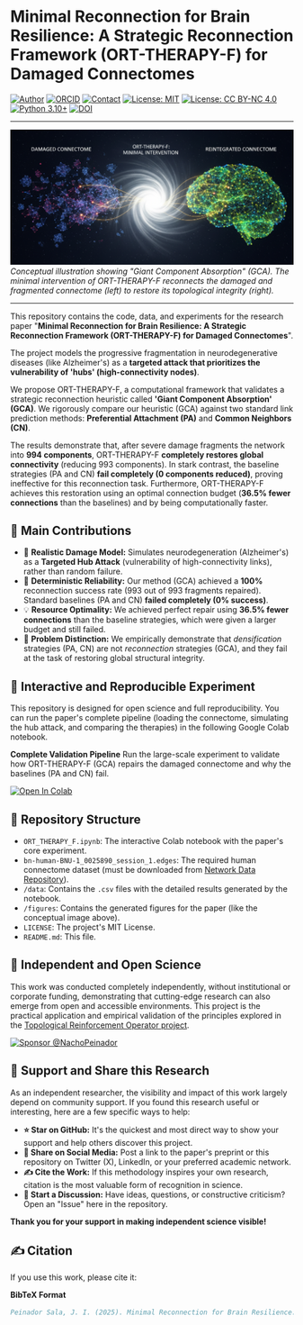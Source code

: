 # Minimal Reconnection for Brain Resilience: A Strategic Reconnection Framework (ORT-THERAPY-F) for Damaged Connectomes

[![Author](https://img.shields.io/badge/Author-Jos%C3%A9%20Ignacio%20Peinador%20Sala-lightgrey.svg)](https://orcid.org/0009-0008-1822-3452)
[![ORCID](https://img.shields.io/badge/ORCID-0009--0008--1822--3452-A6CE39.svg?logo=orcid&logoColor=white)](https://orcid.org/0009-0008-1822-3452)
[![Contact](https://img.shields.io/badge/Contact-joseignacio.peinador@gmail.com-007BFF.svg)](mailto:joseignacio.peinador@gmail.com)
[![License: MIT](https://img.shields.io/badge/License-MIT-blue.svg)](https://opensource.org/licenses/MIT)
[![License: CC BY-NC 4.0](https://img.shields.io/badge/License-CC%20BY--NC%204.0-lightgrey.svg)](https://creativecommons.org/licenses/by-nc/4.0/)
[![Python 3.10+](https://img.shields.io/badge/python-3.10+-blue.svg)](https://www.python.org/downloads/)
[![DOI](https://zenodo.org/badge/DOI/10.5281/zenodo.17426902.svg)](https://doi.org/10.5281/zenodo.17426902)

---

![Conceptual illustration of ORT-THERAPY-F](figures/Entry_Image.png)
*Conceptual illustration showing "Giant Component Absorption" (GCA). The minimal intervention of ORT-THERAPY-F reconnects the damaged and fragmented connectome (left) to restore its topological integrity (right).*

---

This repository contains the code, data, and experiments for the research paper "**Minimal Reconnection for Brain Resilience: A Strategic Reconnection Framework (ORT-THERAPY-F) for Damaged Connectomes**".

The project models the progressive fragmentation in neurodegenerative diseases (like Alzheimer's) as a **targeted attack that prioritizes the vulnerability of 'hubs' (high-connectivity nodes)**.

We propose ORT-THERAPY-F, a computational framework that validates a strategic reconnection heuristic called **'Giant Component Absorption' (GCA)**. We rigorously compare our heuristic (GCA) against two standard link prediction methods: **Preferential Attachment (PA)** and **Common Neighbors (CN)**.

The results demonstrate that, after severe damage fragments the network into **994 components**, ORT-THERAPY-F **completely restores global connectivity** (reducing 993 components). In stark contrast, the baseline strategies (PA and CN) **fail completely (0 components reduced)**, proving ineffective for this reconnection task. Furthermore, ORT-THERAPY-F achieves this restoration using an optimal connection budget (**36.5% fewer connections** than the baselines) and by being computationally faster.

## 🎯 Main Contributions
* 🧠 **Realistic Damage Model:** Simulates neurodegeneration (Alzheimer's) as a **Targeted Hub Attack** (vulnerability of high-connectivity links), rather than random failure.
* 💯 **Deterministic Reliability:** Our method (GCA) achieved a **100%** reconnection success rate (993 out of 993 fragments repaired). Standard baselines (PA and CN) **failed completely (0% success)**.
* 💡 **Resource Optimality:** We achieved perfect repair using **36.5% fewer connections** than the baseline strategies, which were given a larger budget and still failed.
* 🔬 **Problem Distinction:** We empirically demonstrate that *densification* strategies (PA, CN) are not *reconnection* strategies (GCA), and they fail at the task of restoring global structural integrity.

## 🔬 Interactive and Reproducible Experiment
This repository is designed for open science and full reproducibility. You can run the paper's complete pipeline (loading the connectome, simulating the hub attack, and comparing the therapies) in the following Google Colab notebook.

**Complete Validation Pipeline**
Run the large-scale experiment to validate how ORT-THERAPY-F (GCA) repairs the damaged connectome and why the baselines (PA and CN) fail.

[![Open In Colab](https://colab.research.google.com/assets/colab-badge.svg)](https://colab.research.google.com/drive/1dI0tUlcEi-J2Y8QekgNhINdq9smNhXz_) 

## 📂 Repository Structure
* `ORT_THERAPY_F.ipynb`: The interactive Colab notebook with the paper's core experiment.
* `bn-human-BNU-1_0025890_session_1.edges`: The required human connectome dataset (must be downloaded from [Network Data Repository](https://networkrepository.com/bn-human-BNU-1-0025890-session-1.php)).
* `/data`: Contains the `.csv` files with the detailed results generated by the notebook.
* `/figures`: Contains the generated figures for the paper (like the conceptual image above).
* `LICENSE`: The project's MIT License.
* `README.md`: This file.

## 🔬 Independent and Open Science
This work was conducted completely independently, without institutional or corporate funding, demonstrating that cutting-edge research can also emerge from open and accessible environments. This project is the practical application and empirical validation of the principles explored in the [Topological Reinforcement Operator project](https://github.com/NachoPeinador/Topological-Reinforcement-Operator).

[![Sponsor @NachoPeinador](https://img.shields.io/badge/Sponsor-%E2%9D%A4-%23db61a2.svg)](https://github.com/sponsors/NachoPeinador)

## 🚀 Support and Share this Research
As an independent researcher, the visibility and impact of this work largely depend on community support. If you found this research useful or interesting, here are a few specific ways to help:

* **⭐️ Star on GitHub:** It's the quickest and most direct way to show your support and help others discover this project.
* **🔄 Share on Social Media:** Post a link to the paper's preprint or this repository on Twitter (X), LinkedIn, or your preferred academic network.
* **✍️ Cite the Work:** If this methodology inspires your own research, citation is the most valuable form of recognition in science.
* **💬 Start a Discussion:** Have ideas, questions, or constructive criticism? Open an "Issue" here in the repository.

**Thank you for your support in making independent science visible!**

## ✍️ Citation
If you use this work, please cite it:

**BibTeX Format**
```bibtex
Peinador Sala, J. I. (2025). Minimal Reconnection for Brain Resilience: A Strategic Reconnection Framework (ORT-THERAPY-F) for Damaged Connectomes. Zenodo. https://doi.org/10.5281/zenodo.17426902
